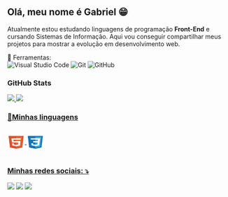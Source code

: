 ## Olá, meu nome é Gabriel 😁
Atualmente estou estudando linguagens de programação <strong>Front-End</strong> e cursando Sistemas de Informação. Aqui vou conseguir compartilhar meus projetos para mostrar a evolução em desenvolvimento web.

🔧 Ferramentas: <br>
![Visual Studio Code](https://img.shields.io/badge/-Visual%20Studio%20Code-333333?style=flat&logo=visual-studio-code&logoColor=007ACC)
![Git](https://img.shields.io/badge/-Git-333333?style=flat&logo=git)
![GitHub](https://img.shields.io/badge/-GitHub-333333?style=flat&logo=github)
### GitHub Stats
 <div>
   <a href="https://github.com/gabriel-cosendey">
   <img height="160em" src="https://github-readme-stats.vercel.app/api?username=gabriel-cosendey&show_icons=true&theme=tokyonight&include_all_commits=true&count_private=true"/>
   <img height="160em" src="https://github-readme-stats.vercel.app/api/top-langs/?username=gabriel-cosendey&layout=compact&langs_count=6&theme=tokyonight"/>
</div>
    
### 🚀Minhas linguagens
<div style="display: inline_block"><br>
  <img align="center" alt="HTML" height="30" width="40" src="https://raw.githubusercontent.com/devicons/devicon/master/icons/html5/html5-original.svg">
  <img align="center" alt="CSS" height="30" width="40" src="https://raw.githubusercontent.com/devicons/devicon/master/icons/css3/css3-original.svg">
</div>
 
<br>
 
### Minhas redes sociais: ⤵️
 
<div> 
  <a href="https://instagram.com/gbrcosendey27" target="_blank"><img src="https://img.shields.io/badge/-Instagram-%23E4405F?style=for-the-badge&logo=instagram&logoColor=white" target="_blank"></a>
  <a href = "mailto:gabrielcosendey77@gmail.com"><img src="https://img.shields.io/badge/-Gmail-%23333?style=for-the-badge&logo=gmail&logoColor=white" target="_blank"></a>
  <a href="https://www.linkedin.com/in/gabriel-cosendey/" target="_blank"><img src="https://img.shields.io/badge/-LinkedIn-%230077B5?style=for-the-badge&logo=linkedin&logoColor=white" target="_blank"></a>
</div>
